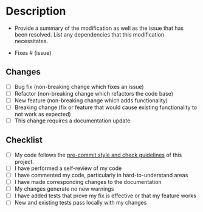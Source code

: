 # Description

- Provide a summary of the modification as well as the issue that has been resolved. List any dependencies that this modification necessitates.

- Fixes # (issue)

## Changes

- [ ] Bug fix (non-breaking change which fixes an issue)
- [ ] Refactor (non-breaking change which refactors the code base)
- [ ] New feature (non-breaking change which adds functionality)
- [ ] Breaking change (fix or feature that would cause existing functionality to not work as expected)
- [ ] This change requires a documentation update

## Checklist

- [ ] My code follows the [pre-commit style and check guidelines](https://github.com/openvinotoolkit/anomalib/blob/main/CONTRIBUTING.md) of this project.
- [ ] I have performed a self-review of my code
- [ ] I have commented my code, particularly in hard-to-understand areas
- [ ] I have made corresponding changes to the documentation
- [ ] My changes generate no new warnings
- [ ] I have added tests that prove my fix is effective or that my feature works
- [ ] New and existing tests pass locally with my changes
